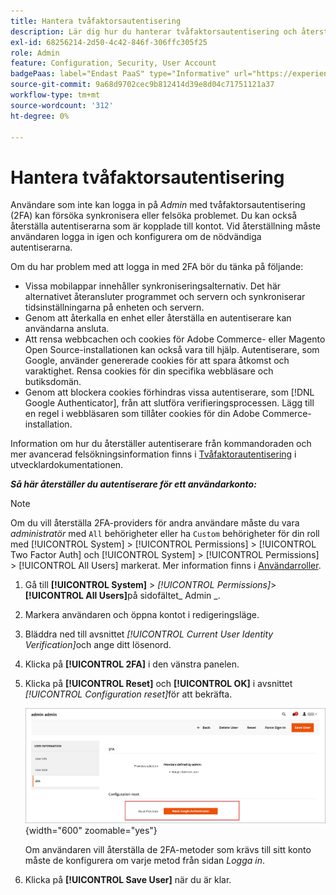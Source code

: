 ```yaml
---
title: Hantera tvåfaktorsautentisering
description: Lär dig hur du hanterar tvåfaktorsautentisering och återställer autentiserarna för administratörsanvändare.
exl-id: 68256214-2d50-4c42-846f-306ffc305f25
role: Admin
feature: Configuration, Security, User Account
badgePaas: label="Endast PaaS" type="Informative" url="https://experienceleague.adobe.com/sv/docs/commerce/user-guides/product-solutions" tooltip="Gäller endast Adobe Commerce i molnprojekt (Adobe-hanterad PaaS-infrastruktur) och lokala projekt."
source-git-commit: 9a68d9702cec9b812414d39e8d04c71751121a37
workflow-type: tm+mt
source-wordcount: '312'
ht-degree: 0%

---
```


# Hantera tvåfaktorsautentisering

Användare som inte kan logga in på _Admin_ med tvåfaktorsautentisering (2FA) kan försöka synkronisera eller felsöka problemet. Du kan också återställa autentiserarna som är kopplade till kontot. Vid återställning måste användaren logga in igen och konfigurera om de nödvändiga autentiserarna.

Om du har problem med att logga in med 2FA bör du tänka på följande:

- Vissa mobilappar innehåller synkroniseringsalternativ. Det här alternativet återansluter programmet och servern och synkroniserar tidsinställningarna på enheten och servern.
- Genom att återkalla en enhet eller återställa en autentiserare kan användarna ansluta.
- Att rensa webbcachen och cookies för Adobe Commerce- eller Magento Open Source-installationen kan också vara till hjälp. Autentiserare, som Google, använder genererade cookies för att spara åtkomst och varaktighet. Rensa cookies för din specifika webbläsare och butiksdomän.
- Genom att blockera cookies förhindras vissa autentiserare, som [!DNL Google Authenticator], från att slutföra verifieringsprocessen. Lägg till en regel i webbläsaren som tillåter cookies för din Adobe Commerce-installation.

Information om hur du återställer autentiserare från kommandoraden och mer avancerad felsökningsinformation finns i [Tvåfaktorautentisering](https://developer.adobe.com/commerce/testing/functional-testing-framework/two-factor-authentication/) i utvecklardokumentationen.

**_Så här återställer du autentiserare för ett användarkonto:_**

>[!NOTE]
>
>Om du vill återställa 2FA-providers för andra användare måste du vara _administratör_ med `All` behörigheter eller ha `Custom` behörigheter för din roll med [!UICONTROL System] > [!UICONTROL Permissions] > [!UICONTROL Two Factor Auth] och [!UICONTROL System] > [!UICONTROL Permissions] > [!UICONTROL All Users] markerat. Mer information finns i [Användarroller](permissions-user-roles.md).

1. Gå till **[!UICONTROL System]** > _[!UICONTROL Permissions]_>**[!UICONTROL All Users]**&#x200B;på sidofältet_ Admin _.

1. Markera användaren och öppna kontot i redigeringsläge.

1. Bläddra ned till avsnittet _[!UICONTROL Current User Identity Verification]_&#x200B;och ange ditt lösenord.

1. Klicka på **[!UICONTROL 2FA]** i den vänstra panelen.

1. Klicka på **[!UICONTROL Reset]** och **[!UICONTROL OK]** i avsnittet _[!UICONTROL Configuration reset]_&#x200B;för att bekräfta.

   ![Användarkonto - aktivera 2FA](./assets/admin-2fa-config-reset-providers.png){width="600" zoomable="yes"}

   Om användaren vill återställa de 2FA-metoder som krävs till sitt konto måste de konfigurera om varje metod från sidan _Logga in_.

1. Klicka på **[!UICONTROL Save User]** när du är klar.
